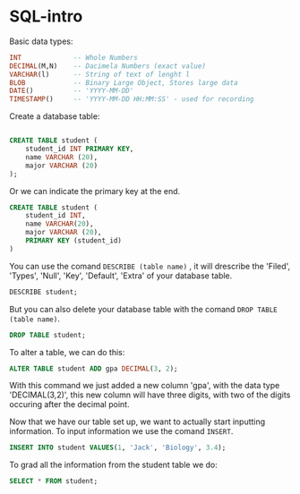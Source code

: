 # SQL-intro

Basic data types:

```sql
INT             -- Whole Numbers
DECIMAL(M,N)    -- Dacimela Numbers (exact value)
VARCHAR(l)      -- String of text of lenght l
BLOB            -- Binary Large Object, Stores large data
DATE()          -- 'YYYY-MM-DD'
TIMESTAMP()     -- 'YYYY-MM-DD HH:MM:SS' - used for recording
```

Create a database table:

```sql

CREATE TABLE student (
    student_id INT PRIMARY KEY,
    name VARCHAR (20),
    major VARCHAR (20)
);
```

Or we can indicate the primary key at the end.
```sql
CREATE TABLE student (
    student_id INT,
    name VARCHAR(20),
    major VARCHAR (20),
    PRIMARY KEY (student_id)
)
```

You can use the comand `DESCRIBE (table name)` , it will drescribe the 'Filed', 'Types', 'Null', 'Key', 'Default', 'Extra' of your database table.

```sql
DESCRIBE student;
```

But you can also delete your database table with the comand `DROP TABLE (table name)`.

```sql
DROP TABLE student;
```

To alter a table, we can do this:

```sql
ALTER TABLE student ADD gpa DECIMAL(3, 2);
```

With this command we just added a new column 'gpa', with the data type 'DECIMAL(3,2)', this new column will have three digits, with two of the digits occuring after the decimal point.


Now that we have our table set up, we want to actually start inputting information. To input information we use the comand `INSERT`.

```sql
INSERT INTO student VALUES(1, 'Jack', 'Biology', 3.4);
```

To grad all the information from the student table we do:

```sql
SELECT * FROM student;
```
